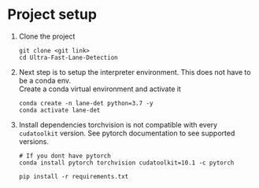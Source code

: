 # Project setup
1. Clone the project

    ```Shell
    git clone <git link>
    cd Ultra-Fast-Lane-Detection
    ```

2. Next step is to setup the interpreter environment. This does not have to be a conda env.  
   Create a conda virtual environment and activate it

    ```Shell
    conda create -n lane-det python=3.7 -y
    conda activate lane-det
    ```

3. Install dependencies
   torchvision is not compatible with every `cudatoolkit` version. See pytorch documentation to see supported versions.

    ```Shell
    # If you dont have pytorch
    conda install pytorch torchvision cudatoolkit=10.1 -c pytorch 

    pip install -r requirements.txt
    ```
